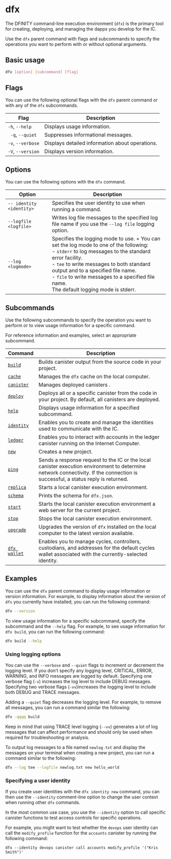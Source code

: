 # dfx

The DFINITY command-line execution environment (`dfx`) is the primary tool for creating, deploying, and managing the dapps you develop for the IC.

Use the `dfx` parent command with flags and subcommands to specify the operations you want to perform with or without optional arguments.

## Basic usage

``` bash
dfx [option] [subcommand] [flag]
```

## Flags

You can use the following optional flags with the `dfx` parent command or with any of the `dfx` subcommands.

| Flag                 | Description                                     |
|----------------------|-------------------------------------------------|
| `-h`, `--help`       | Displays usage information.                     |
| ` -q`, `--quiet` | Suppresses informational messages.              |
| `-v`, `--verbose`    | Displays detailed information about operations. |
| `-V`, `--version`    | Displays version information.                   |

## Options

You can use the following options with the `dfx` command.

| Option                         | Description                                     |
|--------------------------------|-------------------------------------------------|
| `-- identity <identity>`       | Specifies the user identity to use when running a command.                                                     |
| `--logfile <logfile>`          | Writes log file messages to the specified log file name if you use the `--log file` logging option.              |
| `--log <logmode>`              | Specifies the logging mode to use. + You can set the log mode to one of the following:<br />- `stderr` to log messages to the standard error facility.<br />- `tee` to write messages to both standard output and to a specified file name.<br />- `file` to write messages to a specified file name.<br />The default logging mode is stderr.|


## Subcommands

Use the following subcommands to specify the operation you want to perform or to view usage information for a specific command.

For reference information and examples, select an appropriate subcommand.

| Command                        | Description                                                                                                                                                                            |
|--------------------------------|----------------------------------------------------------------------------------------------------------------------------------------------------------------------------------------|
| [`build`](dfx-build)       | Builds canister output from the source code in your project.                                                                                                                           |
| [`cache`](dfx-cache)       | Manages the `dfx` cache on the local computer.                                                                                                                                         |
| [`canister`](dfx-canister) | Manages deployed canisters .                                                                                                                                                           |                                                                                                                    |
| [`deploy`](dfx-deploy)     | Deploys all or a specific canister from the code in your project. By default, all canisters are deployed.                                                                              |
| [`help`](dfx-help)         | Displays usage information for a specified subcommand.                                                                                                                                 |
| [`identity`](dfx-identity) | Enables you to create and manage the identities used to communicate with the IC.                                                                                               |
| [`ledger`](dfx-ledger)     | Enables you to interact with accounts in the ledger canister running on the Internet Computer.                                                                                         |
| [`new`](dfx-new)           | Creates a new project.                                                                                                                                                                 |
| [`ping`](dfx-ping)         | Sends a response request to the IC or the local canister execution environment to determine network connectivity. If the connection is successful, a status reply is returned. |
| [`replica`](dfx-replica)   | Starts a local canister execution environment.                                                                                                                                         |
| [`schema`](dfx-schema)     | Prints the schema for `dfx.json`.                                                                                                                                                      |
| [`start`](dfx-start)       | Starts the local canister execution environment a web server for the current project.                                                                                                  |
| [`stop`](dfx-stop)         | Stops the local canister execution environment.                                                                                                                                        |
| [`upgrade`](dfx-upgrade)   | Upgrades the version of `dfx` installed on the local computer to the latest version available.                                                                                         |
| [`dfx wallet`](dfx-wallet) | Enables you to manage cycles, controllers, custodians, and addresses for the default cycles wallet associated with the currently-selected identity.                                    |

## Examples

You can use the `dfx` parent command to display usage information or version information. For example, to display information about the version of `dfx` you currently have installed, you can run the following command:

``` bash
dfx --version
```

To view usage information for a specific subcommand, specify the subcommand and the `--help` flag. For example, to see usage information for `dfx build`, you can run the following command:

``` bash
dfx build --help
```

### Using logging options

You can use the `--verbose` and `--quiet` flags to increment or decrement the logging level. If you don’t specify any logging level, CRITICAL, ERROR, WARNING, and INFO messages are logged by default. Specifying one verbose flag (`-v`) increases the log level to include DEBUG messages. Specifying two verbose flags (`-vv`)increases the logging level to include both DEBUG and TRACE messages.

Adding a `--quiet` flag decreases the logging level. For example, to remove all messages, you can run a command similar the following:

``` bash
dfx -qqqq build
```

Keep in mind that using TRACE level logging (`--vv`) generates a lot of log messages that can affect performance and should only be used when required for troubleshooting or analysis.

To output log messages to a file named `newlog.txt` and display the messages on your terminal when creating a new project, you can run a command similar to the following:

``` bash
dfx --log tee --logfile newlog.txt new hello_world
```

### Specifying a user identity

If you create user identities with the `dfx identity new` command, you can then use the `--identity` comment-line option to change the user context when running other `dfx` commands.

In the most common use case, you use the `--identity` option to call specific canister functions to test access controls for specific operations.

For example, you might want to test whether the `devops` user identity can call the `modify_profile` function for the `accounts` canister by running the following command:

    dfx --identity devops canister call accounts modify_profile '("Kris Smith")'
